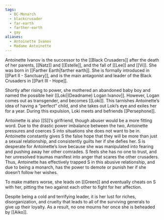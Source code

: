 ```yaml
---
tags:
  - BC-Monarch
  - blackcrusader
  - far-earth
  - farther-earth
  - gay
aliases:
  - Antoinette Ivanov
  - Madame Antoinette
---
```

Antoinette Ivanov is the successor to the [[Black Crusaders]] after the death of her parents, [[Natz]] and [[Estelle]], and the fall of [[Lee]] and [[Vi]]. She was born in [[Farther Earth|farther earth]]. She is formally introduced in [[Part II - Sanctuary]], and is the main antagonist and leader of the Black Crusaders in [[Part III - Hope]].

Shortly after rising to power, she mothered an abandoned baby boy and named the possible heir [[Loki|(Deadname) Logan Ivanov]]. However, Logan comes out as transgender, and becomes [[Loki]]. This tarnishes Antoinette’s idea of having a “perfect” child, and she takes out Loki’s eye and exiles her for a year. During this expulsion, Loki meets and befriends [[Persephone]].

Antoinette is also [[S]]’s girlfriend, though abuser would be a more fitting word. Due to the drastic power imbalance between the two, Antoinette pressures and coerces S into situations she does not want to be in. Antoinette constantly gives S the false hope that they will be more than just a sexual relationship, and consistently guilts her if she defies her. S is desperate for Antoinette’s love because she was manipulated into fearing and pushing away her other comrades. S feels she has no one to trust, and her unresolved traumas manifest into anger that scares the other crusaders. Thus, Antoinette has effectively trapped S in this abusive relationship, and due to being a monarch, has the power to demote or punish her if she doesn’t follow her wishes.

To make matters worse, she leads on [[Green]] and eventually cheats on S with her, pitting the two against each other to fight for her affection. 

Despite being a cold and terrifying leader, it is her lust for riches, disorganization, and cruelty that leads to all of the surviving generals to give up their loyalty. As a result, no one mourns her once she is beheaded by [[Aiko]].
